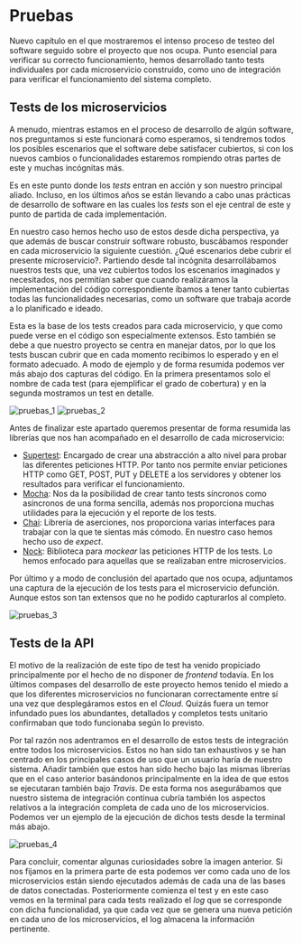 # Pruebas

Nuevo capítulo en el que mostraremos el intenso proceso de testeo del software seguido sobre el proyecto que nos ocupa. Punto esencial para verificar su correcto funcionamiento, hemos desarrollado tanto tests individuales por cada microservicio construido, como uno de integración para verificar el funcionamiento del sistema completo.

## Tests de los microservicios

A menudo, mientras estamos en el proceso de desarrollo de algún software, nos preguntamos si este funcionará como esperamos, si tendremos todos los posibles escenarios que el software debe satisfacer cubiertos, si con los nuevos cambios o funcionalidades estaremos rompiendo otras partes de este y muchas incógnitas más.

Es en este punto donde los *tests* entran en acción y son nuestro principal aliado. Incluso, en los últimos años se están llevando a cabo unas prácticas de desarrollo de software en las cuales los *tests* son el eje central de este y punto de partida de cada implementación.

En nuestro caso hemos hecho uso de estos desde dicha perspectiva, ya que además de buscar construir software robusto, buscábamos responder en cada microservicio la siguiente cuestión. ¿Qué escenarios debe cubrir el presente microservicio?. Partiendo desde tal incógnita desarrollábamos nuestros tests que, una vez cubiertos todos los escenarios imaginados y necesitados, nos permitían saber que cuando realizáramos la implementación del código correspondiente íbamos a tener tanto cubiertas todas las funcionalidades necesarias, como un software que trabaja acorde a lo planificado e ideado.

Esta es la base de los tests creados para cada microservicio, y que como puede verse en el código son especialmente extensos. Esto también se debe a que nuestro proyecto se centra en manejar datos, por lo que los tests buscan cubrir que en cada momento recibimos lo esperado y en el formato adecuado. A modo de ejemplo y de forma resumida podemos ver más abajo dos capturas del código. En la primera presentamos solo el nombre de cada test (para ejemplificar el grado de cobertura) y en la segunda mostramos un test en detalle.

![pruebas_1](../imagenes/pruebas/pruebas_1.png)
![pruebas_2](../imagenes/pruebas/pruebas_2.png)

Antes de finalizar este apartado queremos presentar de forma resumida las librerías que nos han acompañado en el desarrollo de cada microservicio:

- [Supertest](https://www.npmjs.com/package/supertest): Encargado de crear una abstracción a alto nivel para probar las diferentes peticiones HTTP. Por tanto nos permite enviar peticiones HTTP como GET, POST, PUT y DELETE a los servidores y obtener los resultados para verificar el funcionamiento.
- [Mocha](https://www.npmjs.com/package/mocha): Nos da la posibilidad de crear tanto tests síncronos como asíncronos de una forma sencilla, además nos proporciona muchas utilidades para la ejecución y el reporte de los tests. 
- [Chai](https://www.npmjs.com/package/chai): Librería de aserciones, nos proporciona varias interfaces para trabajar con la que te sientas más cómodo. En nuestro caso hemos hecho uso de *expect*.
- [Nock](https://www.npmjs.com/package/nock): Biblioteca para *mockear* las peticiones HTTP de los tests. Lo hemos enfocado para aquellas que se realizaban entre microservicios.

Por último y a modo de conclusión del apartado que nos ocupa, adjuntamos una captura de la ejecución de los tests para el microservicio defunción. Aunque estos son tan extensos que no he podido capturarlos al completo.

![pruebas_3](../imagenes/pruebas/pruebas_3.png)

## Tests de la API

El motivo de la realización de este tipo de test ha venido propiciado principalmente por el hecho de no disponer de *frontend* todavía. En los últimos compases del desarrollo de este proyecto hemos tenido el miedo a que los diferentes microservicios no funcionaran correctamente entre sí una vez que desplegáramos estos en el *Cloud*. Quizás fuera un temor infundado pues los abundantes, detallados y completos tests unitario confirmaban que todo funcionaba según lo previsto.

Por tal razón nos adentramos en el desarrollo de estos tests de integración entre todos los microservicios. Estos no han sido tan exhaustivos y se han centrado en los principales casos de uso que un usuario haría de nuestro sistema. Añadir también que estos han sido hecho bajo las mismas librerías que en el caso anterior basándonos principalmente en la idea de que estos se ejecutaran también bajo *Travis*. De esta forma nos asegurábamos que nuestro sistema de integración continua cubría también los aspectos relativos a la integración completa de cada uno de los microservicios. Podemos ver un ejemplo de la ejecución de dichos tests desde la terminal más abajo.

![pruebas_4](../imagenes/pruebas/pruebas_4.png)

Para concluir, comentar algunas curiosidades sobre la imagen anterior. Si nos fijamos en la primera parte de esta podemos ver como cada uno de los microservicios están siendo ejecutados además de cada una de las bases de datos conectadas. Posteriormente comienza el test y en este caso vemos en la terminal para cada tests realizado el *log* que se corresponde con dicha funcionalidad, ya que cada vez que se genera una nueva petición en cada uno de los microservicios, el log almacena la información pertinente.


